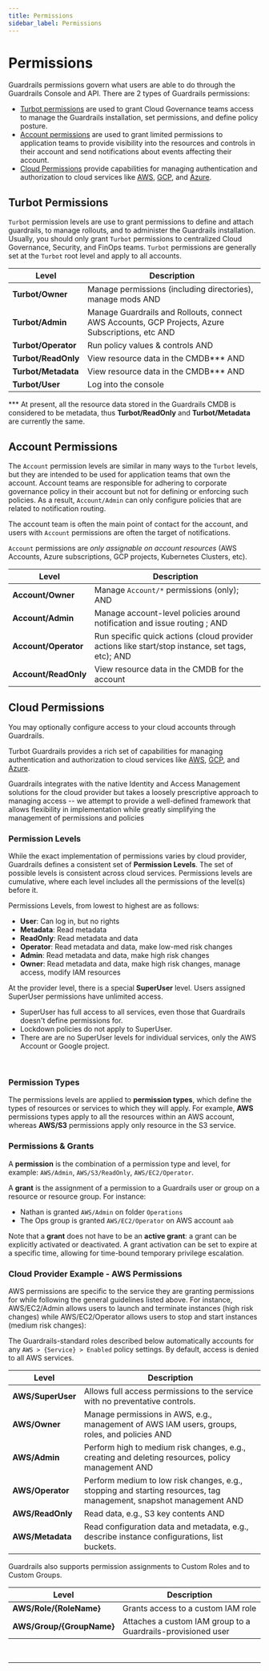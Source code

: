 ```yaml
---
title: Permissions
sidebar_label: Permissions
---
```


# Permissions
Guardrails permissions govern what users are able to do through the Guardrails Console and API.  There are 2 types of Guardrails permissions:
- [Turbot permissions](#turbot-permissions) are used to grant Cloud Governance teams access to manage the Guardrails installation, set permissions, and define policy posture.
- [Account permissions](#account-permissions) are used to grant limited permissions to application teams to provide visibility into the resources and controls in their account and send notifications about events affecting their account.
- [Cloud Permissions](#cloud-permissions) provide capabilities for managing authentication and authorization to cloud services like [AWS](/guardrails/docs/connect/aws/permissions), [GCP](/guardrails/docs/connect/gcp/permissions), and [Azure](/guardrails/docs/connect/azure/permissions).


## Turbot Permissions

`Turbot` permission levels are use to grant permissions to define and attach guardrails, to manage rollouts, and to administer the Guardrails installation. Usually, you should only grant `Turbot` permissions to centralized Cloud Governance, Security, and FinOps teams.  `Turbot` permissions are generally set at the `Turbot` root level and apply to all accounts.


| Level               | Description 
|---------------------|--------------------------------------------------------------------
| **Turbot/Owner**    | Manage permissions (including directories), manage mods AND 
| **Turbot/Admin**    | Manage Guardrails and Rollouts, connect AWS Accounts, GCP Projects, Azure Subscriptions, etc AND
| **Turbot/Operator** | Run policy values & controls AND
| **Turbot/ReadOnly** | View resource data in the CMDB\*\*\* AND
| **Turbot/Metadata** | View resource data in the CMDB\*\*\* AND 
| **Turbot/User**     | Log into the console


\*\*\* At present, all the resource data stored in the Guardrails CMDB is considered
to be metadata, thus **Turbot/ReadOnly** and **Turbot/Metadata** are currently
the same.


## Account Permissions

The `Account` permission levels are similar in many ways to the `Turbot` levels, but they are intended to be used for application teams that own the account.  Account teams are responsible for adhering to corporate governance policy in their account but not for defining or enforcing such policies.  As a result, `Account/Admin` can only configure policies that are related to notification routing.

The account team is often the main point of contact for the account, and users with `Account` permissions are often the target of notifications.

`Account` permissions are *only assignable on account resources* (AWS Accounts, Azure subscriptions, GCP projects, Kubernetes Clusters, etc).


| Level	             | Description
|--------------------|---------------------------------------------------------
| **Account/Owner**    |	Manage `Account/*` permissions (only); AND
| **Account/Admin**    |	Manage account-level policies around notification and issue routing ; AND
| **Account/Operator** |	Run specific quick actions (cloud provider actions like start/stop instance, set tags, etc); AND
| **Account/ReadOnly** |	View resource data in the CMDB for the account



## Cloud Permissions

You may optionally configure access to your cloud accounts through Guardrails.

Turbot Guardrails provides a rich set of capabilities for managing authentication and authorization to cloud services like [AWS](/guardrails/docs/connect/aws/permissions), [GCP](/guardrails/docs/connect/gcp/permissions), and [Azure](/guardrails/docs/connect/azure/permissions).

Guardrails integrates with the native Identity and Access Management solutions for
the cloud provider but takes a loosely prescriptive approach to managing access
-- we attempt to provide a well-defined framework that allows flexibility in
implementation while greatly simplifying the management of permissions and
policies


### Permission Levels

While the exact implementation of permissions varies by cloud provider, Guardrails defines a consistent set of **Permission Levels**.  The set of possible levels is consistent across cloud services. Permissions levels are cumulative, where each level includes all the permissions of the level(s) before it.

Permissions Levels, from lowest to highest are as follows:

- **User**: Can log in, but no rights
- **Metadata**: Read metadata
- **ReadOnly**: Read metadata and data
- **Operator**: Read metadata and data, make low-med risk changes
- **Admin**: Read metadata and data, make high risk changes
- **Owner**: Read metadata and data, make high risk changes, manage access,
  modify IAM resources

At the provider level, there is a special **SuperUser** level. Users assigned
SuperUser permissions have unlimited access.

- SuperUser has full access to all services, even those that Guardrails doesn't
  define permissions for.
- Lockdown policies do not apply to SuperUser.
- There are are no SuperUser levels for individual services, only the AWS
  Account or Google project.

&nbsp;



### Permission Types

The permissions levels are applied to **permission types**, which define the
types of resources or services to which they will apply. For example, **AWS**
permissions types apply to all the resources within an AWS account, whereas
**AWS/S3** permissions apply only resource in the S3 service.

### Permissions & Grants

A **permission** is the combination of a permission type and level, for example:
`AWS/Admin`, `AWS/S3/ReadOnly`, `AWS/EC2/Operator`.

A **grant** is the assignment of a permission to a Guardrails user or group on a
resource or resource group. For instance:

- Nathan is granted `AWS/Admin` on folder `Operations`
- The Ops group is granted `AWS/EC2/Operator` on AWS account `aab`

Note that a **grant** does not have to be an **active grant**: a grant can be
explicitly activated or deactivated. A grant activation can be set to expire at
a specific time, allowing for time-bound temporary privilege escalation.



### Cloud Provider Example - AWS Permissions

AWS permissions are specific to the service they are granting permissions for
while following the general guidelines listed above. For instance, AWS/EC2/Admin
allows users to launch and terminate instances (high risk changes) while
AWS/EC2/Operator allows users to stop and start instances (medium risk changes):

The Guardrails-standard roles described below automatically accounts for any `AWS > {Service} > Enabled` policy
settings. By default, access is denied to all AWS services.

| Level             | Description                                                                                                        |
|-------------------|--------------------------------------------------------------------------------------------------------------------|
| **AWS/SuperUser** | Allows full access permissions to the service with no preventative controls.                                       |
| **AWS/Owner**     | Manage permissions in AWS, e.g., management of AWS IAM users, groups, roles, and policies AND                      |
| **AWS/Admin**     | Perform high to medium risk changes, e.g., creating and deleting resources, policy management AND                  |
| **AWS/Operator**  | Perform medium to low risk changes, e.g., stopping and starting resources, tag management, snapshot management AND |
| **AWS/ReadOnly**  | Read data, e.g., S3 key contents AND                                                                               |
| **AWS/Metadata**  | Read configuration data and metadata, e.g., describe instance configurations, list buckets.                        |

Guardrails also supports permission assignments to Custom Roles and to Custom Groups.

| Level                     | Description                                                  |
|---------------------------|--------------------------------------------------------------|
| **AWS/Role/{RoleName}**   | Grants access to a custom IAM role                           |
| **AWS/Group/{GroupName}** | Attaches a custom IAM group to a Guardrails-provisioned user |

&nbsp;

---

<!-- too advanced....
## Note to Mod Authors

While Guardrails provides a centralized mechanism for granting permissions, as well
as a framework for defining permissions, it is up to the mod author to determine
how to apply the Guardrails permission levels to their resources and APIs. To
maintain consistency with other Guardrails mods, you should follow the same
guidelines for defining which level to assign a given action:

- Does the action read, list or describe only metadata properties? If so, this
  is likely a **Metadata** permission. Examples include:
  - Listing the buckets in an account or project
  - Viewing information about whether a virtual machine is running
- Does the action read (but not write) data within a resource? If so, this is
  likely a **ReadOnly** permission. Examples include:
  - Getting or listing the objects inside a bucket
  - Reading log file entries
  - Querying a database
- Can the operation be considered low-medium risk? Does it change the state of
  resources in ways that are reversible, have no impact on how the resource
  operates, and don't permanently destroy primary data? If so, this is likely an
  **Operator** permission. Examples include:
  - Powering up/down VM instances
  - Managing tags
  - Managing snapshots / backups
- Can the operation be considered med-high risk, potentially permanently
  changing or deleting resources or data? If so, this is likely an
  **Administrator** permission. Examples include:
  - Creating or deleting VM instances, databases or other cloud resources
  - Modifying network routing or gateways
  - Managing policies
- Does the operation manage permissions? If so, this is likely an **Owner**
  permission. Examples include:
  - Managing Users, Roles and Policies
  - Managing directories and authentication
- Does the technology have a mode that is completely unrestricted? If so, this
  should be reserved for the **SuperUser** level. Examples include:
  - Root Login / sudo to root

-->